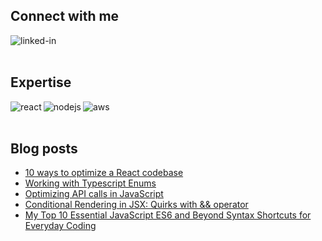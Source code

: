 ## Connect with me
[<img align="left" alt="linked-in" src="https://img.shields.io/badge/linkedin-%230077B5.svg?&style=for-the-badge&logo=linkedin&logoColor=white" />](https://www.linkedin.com/in/zishan-tareque/)

<br>
<br>

## Expertise
<img align="left" alt="react" src="https://img.shields.io/badge/react%20-%2320232a.svg?&style=for-the-badge&logo=react&logoColor=%2361DAFB" />
<img align="left" alt="nodejs" src="https://img.shields.io/badge/node.js%20-%2343853D.svg?&style=for-the-badge&logo=node.js&logoColor=white" />
<img align="left" alt="aws" src="https://img.shields.io/badge/Amazon%20AWS-%23232F3E?logo=amazon-aws&logoColor=white&style=for-the-badge" />

<br>
<br>

## Blog posts
<!-- BLOG-POST-LIST:START -->
- [10 ways to optimize a React codebase](https://zishantareque.hashnode.dev/10-ways-to-optimize-a-react-codebase)
- [Working with Typescript Enums](https://zishantareque.hashnode.dev/working-with-typescript-enums)
- [Optimizing API calls in JavaScript](https://zishantareque.hashnode.dev/optimizing-api-calls-in-javascript)
- [Conditional Rendering in JSX: Quirks with && operator](https://zishantareque.hashnode.dev/conditional-rendering-in-jsx-quirks-with-operator)
- [My Top 10 Essential JavaScript ES6 and Beyond Syntax Shortcuts for Everyday Coding](https://zishantareque.hashnode.dev/my-top-10-essential-javascript-es6-and-beyond-syntax-shortcuts-for-everyday-coding)
<!-- BLOG-POST-LIST:END -->



<!--
**Zishan3165/Zishan3165** is a ✨ _special_ ✨ repository because its `README.md` (this file) appears on your GitHub profile.

Here are some ideas to get you started:

- 🔭 I’m currently working on ...
- 🌱 I’m currently learning ...
- 👯 I’m looking to collaborate on ...
- 🤔 I’m looking for help with ...
- 💬 Ask me about ...
- 📫 How to reach me: ...
- 😄 Pronouns: ...
- ⚡ Fun fact: ...
-->
